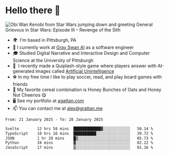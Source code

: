 <!--
**GameDog9988/GameDog9988** is a ✨ _special_ ✨ repository because its `README.md` (this file) appears on your GitHub profile.

Here are some ideas to get you started:

- 🔭 I’m currently working on ...
- 🌱 I’m currently learning ...
- 👯 I’m looking to collaborate on ...
- 🤔 I’m looking for help with ...
- 💬 Ask me about ...
- 📫 How to reach me: ...
- 😄 Pronouns: ...
- ⚡ Fun fact: ...
-->



Hello there 👋
==================================

![Obi Wan Kenobi from Star Wars jumping down and greeting General Grievous in Star Wars: Episode III – Revenge of the Sith](https://github.com/agrattan0820/agrattan0820/assets/51346343/689e56eb-29be-46a5-a079-28ea727b5f7e)


- 🌍  I'm based in Pittsburgh, PA
- 🦢  I currently work at [Gray Swan AI](https://www.grayswan.ai) as a software engineer
- 🎓  Studied Digital Narrative and Interactive Design and Computer Science at the University of Pittsburgh
- 👾  I recently made a Quiplash-style game where players answer with AI-generated images called [Artificial Unintelligence](https://github.com/agrattan0820/artificial-unintelligence)
- ⚽  In my free time I like to play soccer, read, and play board games with friends
- 🥣  My favorite cereal combination is Honey Bunches of Oats and Honey Nut Cheerios 😋
- 🖥️  See my portfolio at [agattan.com](http://agrattan.com/)
- 📫  You can contact me at [alex@grattan.me](mailto:alex@grattan.me)

<!--START_SECTION:waka-->

```txt
From: 21 January 2025 - To: 28 January 2025

Svelte        12 hrs 58 mins  ████████████▓░░░░░░░░░░░░   50.14 %
TypeScript    10 hrs 16 mins  ██████████░░░░░░░░░░░░░░░   39.72 %
JSON          1 hr 28 mins    █▒░░░░░░░░░░░░░░░░░░░░░░░   05.73 %
Python        34 mins         ▓░░░░░░░░░░░░░░░░░░░░░░░░   02.22 %
JavaScript    17 mins         ▒░░░░░░░░░░░░░░░░░░░░░░░░   01.16 %
```

<!--END_SECTION:waka-->
